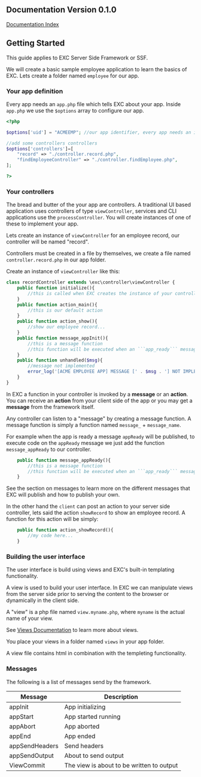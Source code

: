 ## Documentation Version 0.1.0 ##
[Documentation Index](./doc_index.md)<BR>

## Getting Started ##

This guide applies to EXC Server Side Framework or SSF.

We will create a basic sample employee application to learn the basics of EXC.  Lets create a folder named `employee`  for our app.

### Your app definition ###

Every app needs an `app.php` file which tells EXC about your app. Inside `app.php` we use the `$options` array to configure our app.

```php
<?php

$options['uid'] = "ACMEEMP"; //our app identifier, every app needs an identifier...

//add some controllers controllers
$options['controllers']=[
	"record" => "./controller.record.php",
	"findEmployeeController" => "./controller.findEmployee.php",
];

?>
```

### Your controllers ###

The bread and butter of the your app are controllers. A traditional UI based application uses controllers of type `viewController`, services and CLI applications use the `processController`. You will create instances of one of these to implement your app.

Lets create an instance of `viewController` for an employee record, our controller will be named "record".

Controllers must be created in a file by themselves,  we create a file named `controller.record.php` in our app folder.

Create an instance of `viewController` like this:

```php
class recordController extends \exc\controller\viewController {
	public function initialize(){
		//this is called when EXC creates the instance of your controller
	}
	public function action_main(){
		//this is our default action
	}
	public function action_show(){
		//show our employee record...
	}
	public function message_appInit(){
		//this is a message function
		//this function will be executed when an ```app_ready``` message is published
	}
	public function unhandled($msg){
		//message not implemented
		error_log('[ACME EMPLOYEE APP] MESSAGE [' . $msg . '] NOT IMPLEMENTED');
	}
}
```

In EXC a function in your controller is invoked by a **message** or an **action**. You can receive an **action** from your client side of the app or you may get a **message** from the framework itself.



Any controller can listen to a "message" by creating a message function. A message function is simply a function named `message_` + `message_name`.



For example when the app is ready a message `appReady` will be published, to execute code on the `appReady` message we just add the function `message_appReady` to our controller.

```php
	public function message_appReady(){
		//this is a message function
		//this function will be executed when an ```app_ready``` message is published
	}
```
See the section on messages to learn more on the different messages that EXC will publish and how to publish your own.

In the other hand the `client` can post an action to your server side controller, lets  said the action `showRecord` to show an employee record. A function for this action will be simply:
```php
	public function action_showRecord(){
		//my code here...
	}
```

### Building the user interface ###
The user interface is build using views and EXC's built-in templating functionality.

A view is used to build your user interface. In EXC we can manipulate views from the server side prior to serving the content to the browser or dynamically in the client side.

A "view" is a php file named `view.myname.php`, where `myname` is the actual name of your view.

See [Views Documentation](./doc_server_views.md) to learn more about views.

You place your views in a folder named `views` in your app folder.

A view file contains html in combination with the templeting functionality.





### Messages ###

The following is a list of messages send by the framework.

| Message | Description |
| -- | -- |
| appInit | App initializing |
| appStart | App started running |
| appAbort | App aborted |
| appEnd | App ended |
| appSendHeaders | Send headers |
| appSendOutput | About to send output |
| ViewCommit | The view is about to be written to output |
